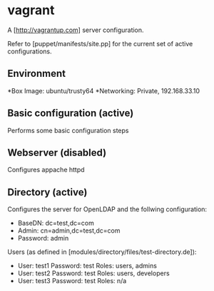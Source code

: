 # vagrant

A [http://vagrantup.com] server configuration.

Refer to [puppet/manifests/site.pp] for the current set of active configurations.

## Environment
*Box Image: ubuntu/trusty64
*Networking: Private, 192.168.33.10

## Basic configuration (active)
Performs some basic configuration steps

## Webserver (disabled)
Configures appache httpd

## Directory (active)
Configures the server for OpenLDAP and the follwing configuration:

* BaseDN: dc=test,dc=com
* Admin: cn=admin,dc=test,dc=com
* Password: admin

Users (as defined in [modules/directory/files/test-directory.de]):

* User: test1  Password: test  Roles: users, admins
* User: test2  Password: test  Roles: users, developers
* User: test3  Password: test  Roles: n/a

